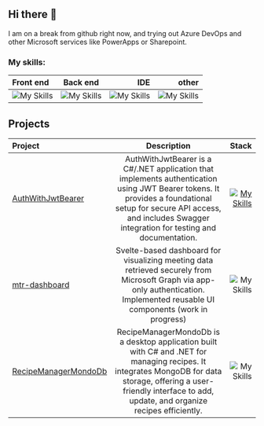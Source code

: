 ## Hi there 👋
I am on a break from github right now, and trying out Azure DevOps and other Microsoft services like PowerApps or Sharepoint.


### My skills:
| Front end | Back end | IDE | other|
| :------------------- | :----------: | ----------: |----------: |
|![My Skills](https://skillicons.dev/icons?i=cs,dotnet,sqlite,mssql,mongodb,vite,nodejs,npm,postgres&perline=3) | ![My Skills](https://skillicons.dev/icons?i=bootstrap,tailwind,css,html,npm,react,svelte&perline=3) | ![My Skills](https://skillicons.dev/icons?i=rider,visualstudio,vscode&perline=3) | ![My Skills](https://skillicons.dev/icons?i=postman,docker,git,github,&perline=3) |

## Projects
| Project | Description | Stack |
| :------------------- | :----------: | ----------: |
|     [AuthWithJwtBearer](https://github.com/HesperisNivea/AuthWithJwtBearer/tree/master)       | AuthWithJwtBearer is a C#/.NET application that implements authentication using JWT Bearer tokens. It provides a foundational setup for secure API access, and includes Swagger integration for testing and documentation.    | [![My Skills](https://skillicons.dev/icons?i=cs,dotnet,sqlite&perline=3)](https://skillicons.dev)  |
| [mtr-dashboard](https://github.com/HesperisNivea/mtr-dashboard) | Svelte-based dashboard for visualizing meeting data retrieved securely from Microsoft Graph via app-only authentication. Implemented reusable UI components (work in progress) | ![My Skills](https://skillicons.dev/icons?i=svelte,html,css,tailwind,typescript,nodejs&perline=3) |
|[RecipeManagerMondoDb](https://github.com/HesperisNivea/RecipeManagerMondoDb](https://github.com/HesperisNivea/RecipeManagerMondoDb)) | RecipeManagerMondoDb is a desktop application built with C# and .NET for managing recipes. It integrates MongoDB for data storage, offering a user-friendly interface to add, update, and organize recipes efficiently.      |![My Skills](https://skillicons.dev/icons?i=cs,dotnet,mongodb&perline=3)|

<!--
**HesperisNivea/HesperisNivea** is a ✨ _special_ ✨ repository because its `README.md` (this file) appears on your GitHub profile.

Here are some ideas to get you started:

- 🔭 I’m currently working on ...
- 🌱 I’m currently learning ...
- 👯 I’m looking to collaborate on ...
- 🤔 I’m looking for help with ...
- 💬 Ask me about ...
- 📫 How to reach me: ...
- 😄 Pronouns: ...
- ⚡ Fun fact: ...
-->
